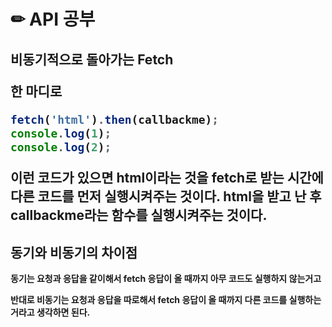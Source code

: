 <h1>✏ API 공부


<h2>비동기적으로 돌아가는 Fetch

<b>한 마디로</b>

```js
fetch('html').then(callbackme);
console.log(1);
console.log(2);
```

<b>이런 코드가 있으면 html이라는 것을 fetch로 받는 시간에 다른 코드를 먼저 실행시켜주는 것이다. html을 받고 난 후 callbackme라는 함수를 실행시켜주는 것이다.</b>



<h2>동기와 비동기의 차이점</h2>

<p><b>동기는 요청과 응답을 같이해서 fetch 응답이 올 때까지 아무 코드도 실행하지 않는거고</b></p>
<p><b>반대로 비동기는 요청과 응답을 따로해서 fetch 응답이 올 때까지 다른 코드를 실행하는 거라고 생각하면 된다.</b></p> 